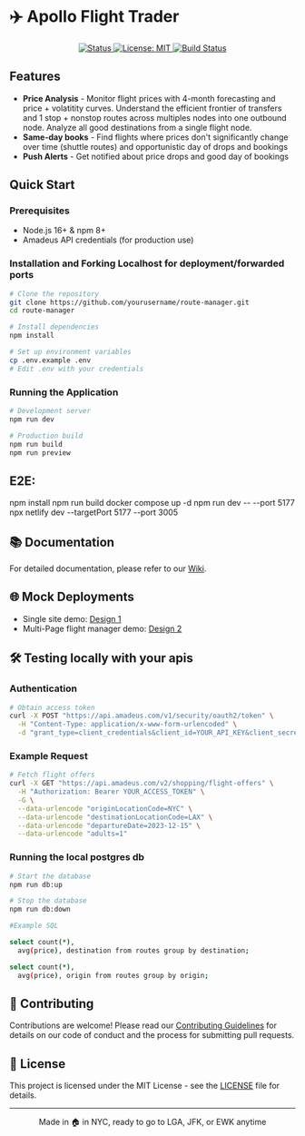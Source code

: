 # ✈️ Apollo Flight Trader

<div align="center">
  <p align="center">
    <a href="#">
      <img src="https://img.shields.io/badge/Status-Active-success" alt="Status">
    </a>
    <a href="https://opensource.org/licenses/MIT">
      <img src="https://img.shields.io/badge/License-MIT-blue.svg" alt="License: MIT">
    </a>
    <a href="https://github.com/yourusername/route-manager/actions">
      <img src="https://github.com/yourusername/route-manager/actions/workflows/main.yml/badge.svg" alt="Build Status">
    </a>
  </p>
</div>



## Features

- **Price Analysis** - Monitor flight prices with 4-month forecasting and price + volatitity curves. Understand the efficient frontier of transfers and 1 stop + nonstop routes across multiples nodes into one outbound node. Analyze all good destinations from a single flight node.
- **Same-day books** - Find flights where prices don't significantly change over time (shuttle routes) and opportunistic day of drops and bookings
- **Push Alerts** - Get notified about price drops and good day of bookings

## Quick Start

### Prerequisites
- Node.js 16+ & npm 8+
- Amadeus API credentials (for production use)

### Installation and Forking Localhost for deployment/forwarded ports

```bash
# Clone the repository
git clone https://github.com/yourusername/route-manager.git
cd route-manager

# Install dependencies
npm install

# Set up environment variables
cp .env.example .env
# Edit .env with your credentials
```

### Running the Application

```bash
# Development server
npm run dev

# Production build
npm run build
npm run preview
```
## E2E:

npm install
npm run build
docker compose up -d
npm run dev -- --port 5177
npx netlify dev --targetPort 5177 --port 3005

## 📚 Documentation

For detailed documentation, please refer to our [Wiki](https://github.com/yourusername/route-manager/wiki).

## 🌐 Mock Deployments

* Single site demo: [Design 1](https://apollo-route-manager-0acz9.netlify.app/)
* Multi-Page flight manager demo: [Design 2](https://route-manager-demo.netlify.app/) 

## 🛠️ Testing locally with your apis

### Authentication

```bash
# Obtain access token
curl -X POST "https://api.amadeus.com/v1/security/oauth2/token" \
  -H "Content-Type: application/x-www-form-urlencoded" \
  -d "grant_type=client_credentials&client_id=YOUR_API_KEY&client_secret=YOUR_SECRET"
```

### Example Request

```bash
# Fetch flight offers
curl -X GET "https://api.amadeus.com/v2/shopping/flight-offers" \
  -H "Authorization: Bearer YOUR_ACCESS_TOKEN" \
  -G \
  --data-urlencode "originLocationCode=NYC" \
  --data-urlencode "destinationLocationCode=LAX" \
  --data-urlencode "departureDate=2023-12-15" \
  --data-urlencode "adults=1"
```

### Running the local postgres db

```bash
# Start the database
npm run db:up

# Stop the database
npm run db:down

#Example SQL

select count(*), 
  avg(price), destination from routes group by destination;

select count(*), 
  avg(price), origin from routes group by origin;
```




## 🤝 Contributing

Contributions are welcome! Please read our [Contributing Guidelines](CONTRIBUTING.md) for details on our code of conduct and the process for submitting pull requests.

## 📄 License

This project is licensed under the MIT License - see the [LICENSE](LICENSE) file for details.

---

<div align="center">
  Made in 🏠 in NYC, ready to go to LGA, JFK, or EWK anytime
</div>
